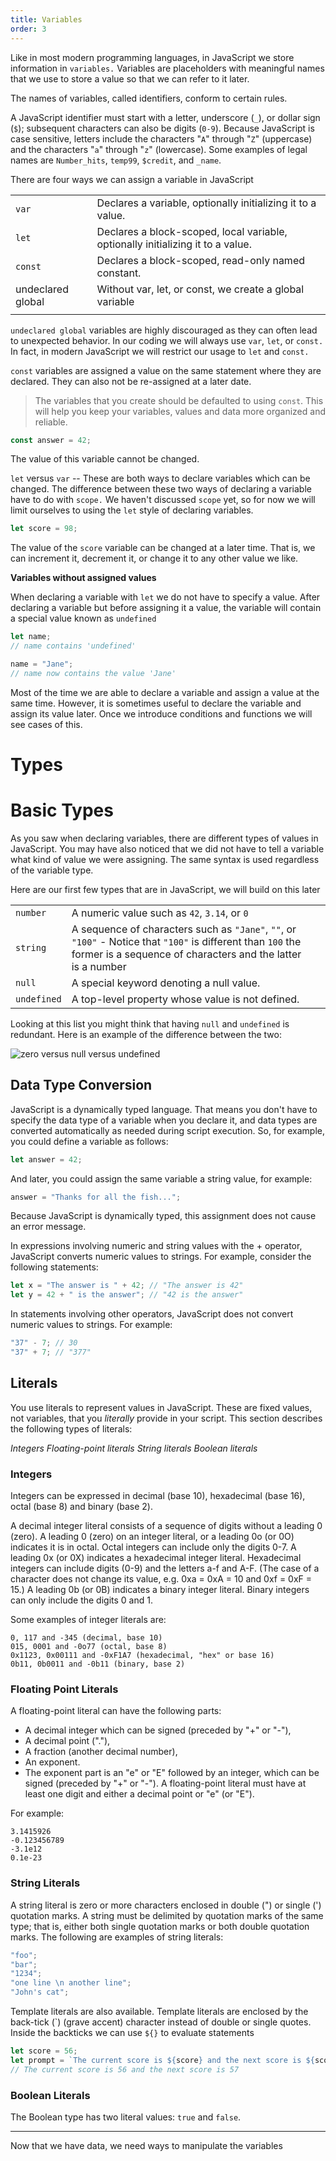```yaml
---
title: Variables
order: 3
---
```


Like in most modern programming languages, in JavaScript we store information in
`variables.` Variables are placeholders with meaningful names that we use to
store a value so that we can refer to it later.

The names of variables, called identifiers, conform to certain rules.

A JavaScript identifier must start with a letter, underscore (`_`), or dollar
sign (`$`); subsequent characters can also be digits (`0-9`). Because JavaScript
is case sensitive, letters include the characters "`A`" through "`Z`"
(uppercase) and the characters "`a`" through "`z`" (lowercase). Some examples of
legal names are `Number_hits`, `temp99`, `$credit`, and `_name`.

There are four ways we can assign a variable in JavaScript

|                   |                                                                                 |
| ----------------- | ------------------------------------------------------------------------------- |
| `var`             | Declares a variable, optionally initializing it to a value.                     |
| `let`             | Declares a block-scoped, local variable, optionally initializing it to a value. |
| `const`           | Declares a block-scoped, read-only named constant.                              |
| undeclared global | Without var, let, or const, we create a global variable                         |
|                   |                                                                                 |

`undeclared global` variables are highly discouraged as they can often lead to
unexpected behavior. In our coding we will always use `var`, `let`, or `const.`
In fact, in modern JavaScript we will restrict our usage to `let` and `const.`

`const` variables are assigned a value on the same statement where they are
declared. They can also not be re-assigned at a later date.

> The variables that you create should be defaulted to using `const`. This will
> help you keep your variables, values and data more organized and reliable.

```javascript
const answer = 42;
```

The value of this variable cannot be changed.

`let` versus `var` -- These are both ways to declare variables which can be
changed. The difference between these two ways of declaring a variable have to
do with `scope.` We haven't discussed `scope` yet, so for now we will limit
ourselves to using the `let` style of declaring variables.

```javascript
let score = 98;
```

The value of the `score` variable can be changed at a later time. That is, we
can increment it, decrement it, or change it to any other value we like.

**Variables without assigned values**

When declaring a variable with `let` we do not have to specify a value. After
declaring a variable but before assigning it a value, the variable will contain
a special value known as `undefined`

```javascript
let name;
// name contains 'undefined'

name = "Jane";
// name now contains the value 'Jane'
```

Most of the time we are able to declare a variable and assign a value at the
same time. However, it is sometimes useful to declare the variable and assign
its value later. Once we introduce conditions and functions we will see cases
of this.

# Types

# Basic Types

As you saw when declaring variables, there are different types of values in
JavaScript. You may have also noticed that we did not have to tell a variable
what kind of value we were assigning. The same syntax is used regardless of the
variable type.

Here are our first few types that are in JavaScript, we will build on this later

|             |                                                                                                                                                                             |     |
| ----------- | --------------------------------------------------------------------------------------------------------------------------------------------------------------------------- | --- |
| `number`    | A numeric value such as `42`, `3.14`, or `0`                                                                                                                                |
| `string`    | A sequence of characters such as `"Jane"`, `""`, or `"100"` - Notice that `"100"` is different than `100` the former is a sequence of characters and the latter is a number |
| `null`      | A special keyword denoting a null value.                                                                                                                                    |
| `undefined` | A top-level property whose value is not defined.                                                                                                                            |

Looking at this list you might think that having `null` and `undefined` is
redundant. Here is an example of the difference between the two:

![zero versus null versus undefined](./assets/zero-null-undefined.jpg)

## Data Type Conversion

JavaScript is a dynamically typed language. That means you don't have to specify
the data type of a variable when you declare it, and data types are converted
automatically as needed during script execution. So, for example, you could
define a variable as follows:

```javascript
let answer = 42;
```

And later, you could assign the same variable a string value, for example:

```javascript
answer = "Thanks for all the fish...";
```

Because JavaScript is dynamically typed, this assignment does not cause an error
message.

In expressions involving numeric and string values with the + operator,
JavaScript converts numeric values to strings. For example, consider the
following statements:

```javascript
let x = "The answer is " + 42; // "The answer is 42"
let y = 42 + " is the answer"; // "42 is the answer"
```

In statements involving other operators, JavaScript does not convert numeric
values to strings. For example:

```javascript
"37" - 7; // 30
"37" + 7; // "377"
```

## Literals

You use literals to represent values in JavaScript. These are fixed values, not
variables, that you _literally_ provide in your script. This section describes
the following types of literals:

_Integers_ _Floating-point literals_ _String literals_ _Boolean literals_

### Integers

Integers can be expressed in decimal (base 10), hexadecimal (base 16), octal
(base 8) and binary (base 2).

A decimal integer literal consists of a sequence of digits without a leading 0
(zero). A leading 0 (zero) on an integer literal, or a leading 0o (or 0O)
indicates it is in octal. Octal integers can include only the digits 0-7. A
leading 0x (or 0X) indicates a hexadecimal integer literal. Hexadecimal integers
can include digits (0-9) and the letters a-f and A-F. (The case of a character
does not change its value, e.g. 0xa = 0xA = 10 and 0xf = 0xF = 15.) A leading 0b
(or 0B) indicates a binary integer literal. Binary integers can only include the
digits 0 and 1.

Some examples of integer literals are:

```plain
0, 117 and -345 (decimal, base 10)
015, 0001 and -0o77 (octal, base 8)
0x1123, 0x00111 and -0xF1A7 (hexadecimal, "hex" or base 16)
0b11, 0b0011 and -0b11 (binary, base 2)
```

### Floating Point Literals

A floating-point literal can have the following parts:

- A decimal integer which can be signed (preceded by "+" or "-"),
- A decimal point ("."),
- A fraction (another decimal number),
- An exponent.
- The exponent part is an "e" or "E" followed by an integer, which can be signed
  (preceded by "+" or "-"). A floating-point literal must have at least one
  digit and either a decimal point or "e" (or "E").

For example:

```
3.1415926
-0.123456789
-3.1e12
0.1e-23
```

### String Literals

A string literal is zero or more characters enclosed in double (") or single (')
quotation marks. A string must be delimited by quotation marks of the same type;
that is, either both single quotation marks or both double quotation marks. The
following are examples of string literals:

```javascript
"foo";
"bar";
"1234";
"one line \n another line";
"John's cat";
```

Template literals are also available. Template literals are enclosed by the
back-tick (\`) (grave accent) character instead of double or single quotes.
Inside the backticks we can use `${}` to evaluate statements

```javascript
let score = 56;
let prompt = `The current score is ${score} and the next score is ${score + 1}`;
// The current score is 56 and the next score is 57
```

### Boolean Literals

The Boolean type has two literal values: `true` and `false`.

---

Now that we have data, we need ways to manipulate the variables
